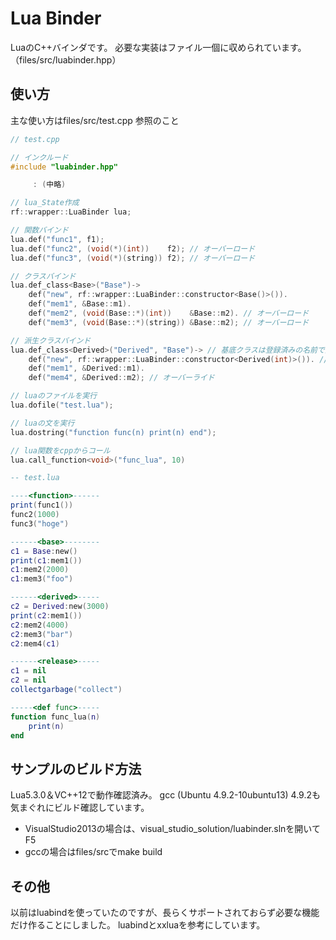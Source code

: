 # Lua Binder

LuaのC++バインダです。
必要な実装はファイル一個に収められています。（files/src/luabinder.hpp）

## 使い方
主な使い方はfiles/src/test.cpp 参照のこと

```cpp
// test.cpp

// インクルード
#include "luabinder.hpp"

     : (中略)

// lua_State作成
rf::wrapper::LuaBinder lua;

// 関数バインド
lua.def("func1", f1);
lua.def("func2", (void(*)(int))    f2); // オーバーロード
lua.def("func3", (void(*)(string)) f2); // オーバーロード

// クラスバインド
lua.def_class<Base>("Base")->
	def("new", rf::wrapper::LuaBinder::constructor<Base()>()).
	def("mem1", &Base::m1).
	def("mem2", (void(Base::*)(int))    &Base::m2). // オーバーロード
	def("mem3", (void(Base::*)(string)) &Base::m2); // オーバーロード

// 派生クラスバインド
lua.def_class<Derived>("Derived", "Base")-> // 基底クラスは登録済みの名前で指定
	def("new", rf::wrapper::LuaBinder::constructor<Derived(int)>()). // 引数ありコンストラクタ
	def("mem1", &Derived::m1).
	def("mem4", &Derived::m2); // オーバーライド

// luaのファイルを実行
lua.dofile("test.lua");

// luaの文を実行
lua.dostring("function func(n) print(n) end");

// lua関数をcppからコール
lua.call_function<void>("func_lua", 10)
```

```lua
-- test.lua

----<function>------
print(func1())
func2(1000)
func3("hoge")

------<base>--------
c1 = Base:new()
print(c1:mem1())
c1:mem2(2000)
c1:mem3("foo")

------<derived>-----
c2 = Derived:new(3000)
print(c2:mem1())
c2:mem2(4000)
c2:mem3("bar")
c2:mem4(c1)

------<release>-----
c1 = nil
c2 = nil
collectgarbage("collect")

-----<def func>-----
function func_lua(n)
	print(n)
end
```

## サンプルのビルド方法
Lua5.3.0＆VC++12で動作確認済み。
gcc (Ubuntu 4.9.2-10ubuntu13) 4.9.2も気まぐれにビルド確認しています。

* VisualStudio2013の場合は、visual_studio_solution/luabinder.slnを開いてF5
* gccの場合はfiles/srcでmake build

## その他
以前はluabindを使っていたのですが、長らくサポートされておらず必要な機能だけ作ることにしました。
luabindとxxluaを参考にしています。


